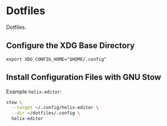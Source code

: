 # Dotfiles

Dotfiles.


## Configure the XDG Base Directory

```~/.profile
export XDG_CONFIG_HOME="$HOME/.config"
```


## Install Configuration Files with GNU Stow

Example `helix-editor`:

```sh
stow \
  --target ~/.config/helix-editor \
  --dir ~/dotfiles/.config \
  helix-editor
```
